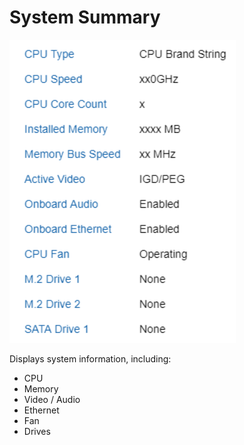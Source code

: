# System Summary #

![](./img/thinkcenter_system_summary.png)

Displays system information, including:

 - CPU
 - Memory
 - Video / Audio
 - Ethernet
 - Fan
 - Drives